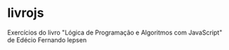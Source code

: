 # livrojs
 Exercícios do livro "Lógica de Programação e Algoritmos com JavaScript" de Edécio Fernando lepsen
